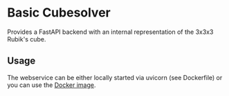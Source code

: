 # Basic Cubesolver

Provides a FastAPI backend with an internal representation of the 3x3x3 Rubik's cube.

## Usage

The webservice can be either locally started via uvicorn (see Dockerfile) or you can use the [Docker image](https://hub.docker.com/repository/docker/juschei/cubesolver/).